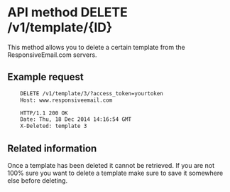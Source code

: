 # API method DELETE /v1/template/{ID}

This method allows you to delete a certain template from the ResponsiveEmail.com
servers.

## Example request
````txt
    DELETE /v1/template/3/?access_token=yourtoken
    Host: www.responsiveemail.com

    HTTP/1.1 200 OK
    Date: Thu, 18 Dec 2014 14:16:54 GMT
    X-Deleted: template 3
````
## Related information

Once a template has been deleted it cannot be retrieved. If you are not 100% sure you
want to delete a template make sure to save it somewhere else before deleting.
